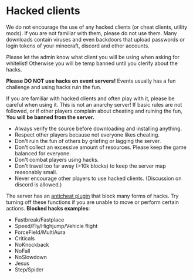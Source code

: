 # Hacked clients

We do not encourage the use of any hacked clients (or cheat clients, utility mods). If you are not familiar with them, please do not use them. Many downloads contain viruses and even backdoors that upload passwords or login tokens of your minecraft, discord and other accounts.

Please let the admin know what client you will be using when asking for whitelist! Otherwise you will be temp banned until you clerify about the hacks.

**Please DO NOT use hacks on event servers!** Events usually has a fun challenge and using hacks ruin the fun.

If you are familiar with hacked clients and often play with it, please be careful when using it. This is not an anarchy server! If basic rules are not followed, or if other players complain about cheating and ruining the fun, **You will be banned from the server.**
* Always verify the source before downloading and installing anything.
* Respect other players because not everyone likes cheating.
* Don't ruin the fun of others by griefing or lagging the server.
* Don't collect an excessive amount of resources. Please keep the game balanced for everyone.
* Don't combat players using hacks.
* Don't travel too far away (>10k blocks) to keep the server map reasonably small.
* Never encourage other players to use hacked clients. (Discussion on discord is allowed.)


The server has an [anticheat plugin](https://matrix.rip) that block many forms of hacks. Try turning off these functions if you are unable to move or perform certain actions. **Blocked hacks examples**:

* Fastbreak/Fastplace
* Speed/Fly/Highjump/Vehicle flight
* ForceField/MultiAura
* Criticals
* NoKnockback
* NoFall
* NoSlowdown
* Jesus
* Step/Spider
